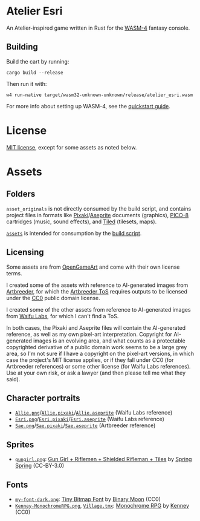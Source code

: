 # Atelier Esri

An Atelier-inspired game written in Rust for the [WASM-4](https://wasm4.org) fantasy console.

## Building

Build the cart by running:

```shell
cargo build --release
```

Then run it with:

```shell
w4 run-native target/wasm32-unknown-unknown/release/atelier_esri.wasm
```

For more info about setting up WASM-4, see the [quickstart guide](https://wasm4.org/docs/getting-started/setup?code-lang=rust#quickstart).

# License

[MIT license](LICENSE.md), except for some assets as noted below.

# Assets

## Folders

`asset_originals` is not directly consumed by the build script, and contains project files in formats like [Pixaki](https://pixaki.com/)/[Aseprite](https://www.aseprite.org/) documents (graphics), [PICO-8](https://www.lexaloffle.com/pico-8.php) cartridges (music, sound effects), and [Tiled](https://www.mapeditor.org/) (tilesets, maps).

[`assets`](assets) is intended for consumption by the [build script](build.rs).

## Licensing

Some assets are from [OpenGameArt](https://opengameart.org/) and come with their own license terms.

I created some of the assets with reference to AI-generated images from [Artbreeder](https://www.artbreeder.com/), for which the [Artbreeder ToS](https://www.artbreeder.com/terms.pdf) requires outputs to be licensed under the [CC0](https://creativecommons.org/share-your-work/public-domain/cc0/) public domain license. 

I created some of the other assets from reference to AI-generated images from [Waifu Labs](https://waifulabs.com/), for which I can't find a ToS.

In both cases, the Pixaki and Aseprite files will contain the AI-generated reference, as well as my own pixel-art interpretation. Copyright for AI-generated images is an evolving area, and what counts as a protectable copyrighted derivative of a public domain work seems to be a large grey area, so I'm not sure if I have a copyright on the pixel-art versions, in which case the project's MIT license applies, or if they fall under CC0 (for Artbreeder references) or some other license (for Waifu Labs references). Use at your own risk, or ask a lawyer (and then please tell me what they said).

## Character portraits

- [`Allie.png`](asset_originals/Allie.png)/[`Allie.pixaki`](asset_originals/Allie.pixaki)/[`Allie.aseprite`](asset_originals/Allie.aseprite) (Waifu Labs reference)
- [`Esri.png`](asset_originals/Esri.png)/[`Esri.pixaki`](asset_originals/Esri.pixaki)/[`Esri.aseprite`](asset_originals/Esri.aseprite) (Waifu Labs reference)
- [`Sae.png`](asset_originals/Sae.png)/[`Sae.pixaki`](asset_originals/Sae.pixaki)/[`Sae.aseprite`](asset_originals/Sae.aseprite) (Artbreeder reference)

## Sprites

- [`gungirl.png`](assets/gungirl.png): [Gun Girl + Riflemen + Shielded Rifleman + Tiles](https://opengameart.org/content/gun-girl-riflemen-shielded-rifleman-tiles) by [Spring Spring](https://opengameart.org/users/spring-spring) (CC-BY-3.0)

## Fonts

- [`my-font-dark.png`](assets/my-font-dark.png): [Tiny Bitmap Font](https://opengameart.org/content/tiny-bitmap-font) by [Binary Moon](https://www.binarymoon.co.uk/) (CC0)
- [`Kenney-MonochromeRPG.png`](assets/Kenney-MonochromeRPG.png), [`Village.tmx`](asset_originals/Village.tmx): [Monochrome RPG](https://opengameart.org/content/monochrome-rpg) by [Kenney](https://kenney.nl/) (CC0)
